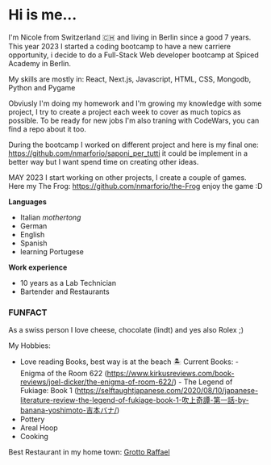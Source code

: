 
# Hi is me...

I'm Nicole from Switzerland 🇨🇭 and living in Berlin since a good 7 years.
This year 2023 I started a coding bootcamp to have a new carriere opportunity, i decide to do a Full-Stack Web developer bootcamp at Spiced Academy in Berlin.

My skills are mostly in:
React, Next.js, Javascript, HTML, CSS, Mongodb, Python and Pygame

Obviusly I'm doing my homework and I'm growing my knowledge with some project, I try to create a project each week to cover as much topics as possible.
To be ready for new jobs I'm also traning with CodeWars, you can find a repo about it too.

During the bootcamp I worked on different project and here is my final one:
https://github.com/nmarforio/saponi_per_tutti
it could be implement in a better way but I want spend time on creating other ideas.

MAY 2023
I start working on other projects, I create a couple of games. Here my The Frog:
https://github.com/nmarforio/the-Frog 
enjoy the game :D

**Languages**
- Italian _mothertong_
- German
- English
- Spanish
- learning Portugese

**Work experience**
- 10 years as a Lab Technician
- Bartender and Restaurants


### FUNFACT

As a swiss person I love cheese, chocolate (lindt) and yes also Rolex ;)



My Hobbies:
- Love reading Books, best way is at the beach 🏝️ Current Books:
      - Enigma of the Room 622 (https://www.kirkusreviews.com/book-reviews/joel-dicker/the-enigma-of-room-622/)
      - The Legend of Fukiage: Book 1 (https://selftaughtjapanese.com/2020/08/10/japanese-literature-review-the-legend-of-fukiage-book-1-吹上奇譚-第一話-by-banana-yoshimoto-吉本バナ/)
- Pottery
- Areal Hoop
- Cooking


Best Restaurant in my home town:
[Grotto Raffael](https://grottoraffael.ch/)





